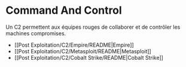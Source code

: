 # Command And Control 
Un C2  permettent aux équipes rouges de collaborer et de contrôler les machines compromises.

- [[Post Exploitation/C2/Empire/README|Empire]]
- [[Post Exploitation/C2/Metasploit/README|Metasploit]]
- [[Post Exploitation/C2/Cobalt Strike/README|Cobalt Strike]]




